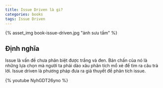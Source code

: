 ```yaml
---
title: Issue Driven là gi?
categories: books
tags: Issue Driven
---
```

{% asset_img book-issue-driven.jpg "ảnh sưu tầm" %}
## Định nghĩa
Issue là vấn đề chưa phân biệt được trắng và đen. Bản chấn của nó là những lựa chọn mà người ta phải dào xâu phân tích mổ xẻ để tìm ra câu trả lời.
Issue driven là phương pháp đưa ra giả thuyết để phân tích issue.

{% youtube NyhGDT26yno %}
